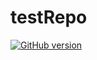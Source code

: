 # testRepo

[![GitHub version](https://img.shields.io/badge/version-1.1-brightgreen)](https://github.com/anubhavece/testRepo)

